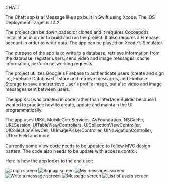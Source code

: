 CHATT

The Chatt app is a iMessage like app built in Swift using Xcode. The iOS Deployment Target is 12.2.

The project can be downloaded or cloned and it requires Cocoapods installation in order to build and run the project. It also requires a Firebase account in order to write data. The app can be played on Xcode's Simulator.

The purpose of the app is to write to a database, retrieve information from the database, register users, send video and image messages, cache information, perform networking requests.

The project utilizes Google's Firebase to authenticate users (create and sign in), Firebase Database to store and retrieve messages, and Firebase Storage to save and retrieve User's profile image, but also video and image messages sent between users.

The app's UI was created in code rather than Interface Builder because I wanted to practice how to create, update and maintain the UI programmatically.  

The app uses UIKit, MobileCoreServices, AVFoundation, NSCache, URLSession, UITableViewControllers, UICollectionViewController, UICollectionViewCell, UIImagePickerController, UINavigationController, UITextField and more.

Currently some View code needs to be updated to follow MVC design pattern. 
The code also needs to be update with access control. 


Here is how the app looks to the end user:

![Login screen](/README_images/Chatt_login.png)
![Signup screen](/README_images/Chatt_signup.png)
![My messages screen](/README_images/Chatt__my_messages_list.png)
![Write a message screen](/README_images/Chatt_write_message.png)
![Message screen](/README_images/Chatt_message1.png)
![List of users screen](/README_images/Chatt_list_of_users.png)
